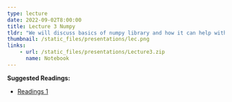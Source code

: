 ```yaml
---
type: lecture
date: 2022-09-02T8:00:00
title: Lecture 3 Numpy
tldr: "We will discuss basics of numpy library and how it can help with data mining models"
thumbnail: /static_files/presentations/lec.png
links: 
    - url: /static_files/presentations/Lecture3.zip
      name: Notebook
---
```


**Suggested Readings:**
- [Readings 1](https://www.w3schools.com/PYTHON/numpy/default.asp)
